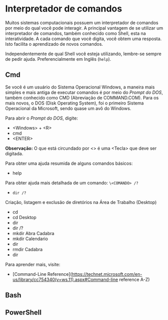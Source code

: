 # Interpretador de comandos
Muitos sistemas computacionais possuem um interpretador de comandos por meio do qual você pode interagir. 
A principal vantagem de se utilizar um interpretador de comandos, também conhecido como Shell, esta na interatividade.
A cada comando que você digita, você obtem uma resposta. Isto facilita o aprendizado de novos comandos.

Independentemente de qual Shell você esteja utilizando, lembre-se sempre de pedir ajuda. Preferencialmente em Inglês (`help`).

## Cmd
Se você é um usuário do Sistema Operacional Windows, a maneira mais simples e mais antiga de executar comandos é por meio
do *Prompt do DOS*, também conhecido como CMD (Abreviação de COMMAND.COM). Para os mais novos, o DOS (Disk Operating System), 
foi o primeiro Sistema Operacional da Microsoft, sendo quase um avô do Windows.

Para abrir o *Prompt do DOS*, digite: 
* \<Windows> + \<R>
* cmd
* \<ENTER>

**Observação:** O que está circundado por \<> é uma \<Tecla> que deve ser digitada.

Para obter uma ajuda resumida de alguns comandos básicos:
* help

Para obter ajuda mais detalhada de um comando: `\<COMANDO> /?`
* `dir /?`

Criação, listagem e exclusão de diretórios na Área de Trabalho (Desktop)
* cd
* cd Desktop
* dir
* dir /?
* mkdir Abra Cadabra
* mkdir Calendario
* dir
* rmdir Cadabra
* dir

Para aprender mais, visite:
* [Command-Line Reference](https://technet.microsoft.com/en-us/library/cc754340(v=ws.11).aspx#Command-line reference A-Z)


## Bash


## PowerShell
